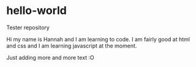 # hello-world
Tester repository

Hi my name is Hannah and I am learning to code. I am fairly good at html and css and I am learning javascript at the moment. 

Just adding more and more text :O
